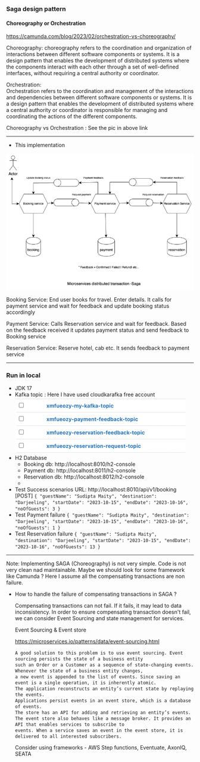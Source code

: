 ### Saga design pattern
#### Choreography or Orchestration
https://camunda.com/blog/2023/02/orchestration-vs-choreography/

Choreography: 
choreography refers to the coordination and organization of interactions between different software components or systems. It is a design pattern that enables the development of distributed systems where the components interact with each other through a set of well-defined interfaces, without requiring a central authority or coordinator.

Orchestration: 	
Orchestration refers to the coordination and management of the interactions and dependencies between different software components or systems. It is a design pattern that enables the development of distributed systems where a central authority or coordinator is responsible for managing and coordinating the actions of the different components.


Choreography vs Orchestration : See the pic in above link

----------
- This implementation

![](microservices-saga.drawio.png)

Booking Service: End user books for travel. Enter details. 
It calls for payment service and wait for feedback and update booking status accordingly

Payment Service: Calls Reservation service and wait for feedback. Based on the feedback received 
it updates payment status and send feedback to Booking service

Reservation Service: Reserve hotel, cab etc. It sends feedback to payment service

-----
 ### Run in local 
 - JDK 17
 - Kafka topic : Here I have used cloudkarafka free account
![img.png](img.png)
 - H2 Database
    - Booking db: http://localhost:8010/h2-console
    - Payment db: http://localhost:8011/h2-console
    - Reservation db: http://localhost:8012/h2-console
    - 
 - Test Success scenarios 
URL: http://localhost:8010/api/v1/booking [POST]
`{
"guestName": "Sudipta Maity",
"destination": "Darjeeling",
"startDate": "2023-10-15",
"endDate": "2023-10-16",
"noOfGuests": 3
}`
 - Test Payment failure
   `{
   "guestName": "Sudipta Maity",
   "destination": "Darjeeling",
   "startDate": "2023-10-15",
   "endDate": "2023-10-16",
   "noOfGuests": 1
   }`
  - Test Reservation failure
     `{
     "guestName": "Sudipta Maity",
     "destination": "Darjeeling",
     "startDate": "2023-10-15",
     "endDate": "2023-10-16",
     "noOfGuests": 13
     }`

-----
Note: Implementing SAGA (Choreography) is not very simple. Code is not very clean nad 
maintainable. Maybe we should look for some framework like Camunda ? 
Here I assume all the compensating transactions are non failure.

- How to handle the failure of compensating transactions in SAGA ?
   
    Compensating transactions can not fail. If it fails, it may lead to data inconsistency. 
    In order to ensure compensating transaction doesn't fail, we can consider Event Sourcing and state management 
    for services.

    Event Sourcing & Event store
     
     https://microservices.io/patterns/data/event-sourcing.html

      A good solution to this problem is to use event sourcing. Event sourcing persists the state of a business entity 
      such an Order or a Customer as a sequence of state-changing events. Whenever the state of a business entity changes,
      a new event is appended to the list of events. Since saving an event is a single operation, it is inherently atomic. 
      The application reconstructs an entity’s current state by replaying the events.
      Applications persist events in an event store, which is a database of events. 
      The store has an API for adding and retrieving an entity’s events. 
      The event store also behaves like a message broker. It provides an API that enables services to subscribe to 
      events. When a service saves an event in the event store, it is delivered to all interested subscribers.

    Consider using frameworks - 
      AWS Step functions, Eventuate, AxonIQ, SEATA
    


